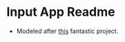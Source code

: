 # Input App Readme

* Modeled after [this](https://github.com/daattali/shiny-server/tree/master/mimic-google-form) fantastic project.

